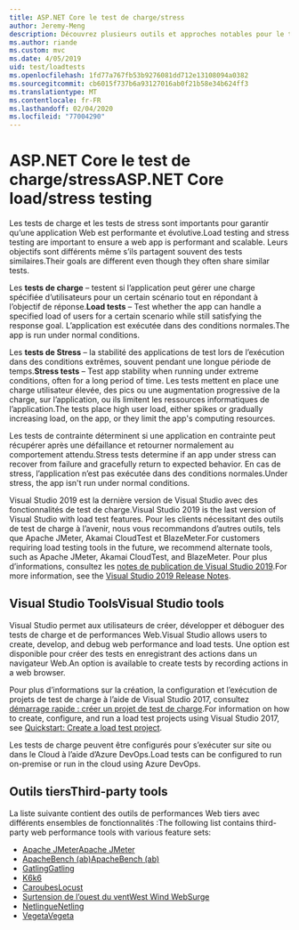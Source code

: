 ```yaml
---
title: ASP.NET Core le test de charge/stress
author: Jeremy-Meng
description: Découvrez plusieurs outils et approches notables pour le test de charge et les tests de stress ASP.NET Core les applications.
ms.author: riande
ms.custom: mvc
ms.date: 4/05/2019
uid: test/loadtests
ms.openlocfilehash: 1fd77a767fb53b9276081dd712e13108094a0382
ms.sourcegitcommit: cb6015f737b6a93127016ab0f21b58e34b624ff3
ms.translationtype: MT
ms.contentlocale: fr-FR
ms.lasthandoff: 02/04/2020
ms.locfileid: "77004290"
---
```

# <a name="aspnet-core-loadstress-testing"></a><span data-ttu-id="0769f-103">ASP.NET Core le test de charge/stress</span><span class="sxs-lookup"><span data-stu-id="0769f-103">ASP.NET Core load/stress testing</span></span>

<span data-ttu-id="0769f-104">Les tests de charge et les tests de stress sont importants pour garantir qu’une application Web est performante et évolutive.</span><span class="sxs-lookup"><span data-stu-id="0769f-104">Load testing and stress testing are important to ensure a web app is performant and scalable.</span></span> <span data-ttu-id="0769f-105">Leurs objectifs sont différents même s’ils partagent souvent des tests similaires.</span><span class="sxs-lookup"><span data-stu-id="0769f-105">Their goals are different even though they often share similar tests.</span></span>

<span data-ttu-id="0769f-106">Les **tests de charge** &ndash; testent si l’application peut gérer une charge spécifiée d’utilisateurs pour un certain scénario tout en répondant à l’objectif de réponse.</span><span class="sxs-lookup"><span data-stu-id="0769f-106">**Load tests** &ndash; Test whether the app can handle a specified load of users for a certain scenario while still satisfying the response goal.</span></span> <span data-ttu-id="0769f-107">L’application est exécutée dans des conditions normales.</span><span class="sxs-lookup"><span data-stu-id="0769f-107">The app is run under normal conditions.</span></span>

<span data-ttu-id="0769f-108">Les **tests de Stress** &ndash; la stabilité des applications de test lors de l’exécution dans des conditions extrêmes, souvent pendant une longue période de temps.</span><span class="sxs-lookup"><span data-stu-id="0769f-108">**Stress tests** &ndash; Test app stability when running under extreme conditions, often for a long period of time.</span></span> <span data-ttu-id="0769f-109">Les tests mettent en place une charge utilisateur élevée, des pics ou une augmentation progressive de la charge, sur l’application, ou ils limitent les ressources informatiques de l’application.</span><span class="sxs-lookup"><span data-stu-id="0769f-109">The tests place high user load, either spikes or gradually increasing load, on the app, or they limit the app's computing resources.</span></span>

<span data-ttu-id="0769f-110">Les tests de contrainte déterminent si une application en contrainte peut récupérer après une défaillance et retourner normalement au comportement attendu.</span><span class="sxs-lookup"><span data-stu-id="0769f-110">Stress tests determine if an app under stress can recover from failure and gracefully return to expected behavior.</span></span> <span data-ttu-id="0769f-111">En cas de stress, l’application n’est pas exécutée dans des conditions normales.</span><span class="sxs-lookup"><span data-stu-id="0769f-111">Under stress, the app isn't run under normal conditions.</span></span>

<span data-ttu-id="0769f-112">Visual Studio 2019 est la dernière version de Visual Studio avec des fonctionnalités de test de charge.</span><span class="sxs-lookup"><span data-stu-id="0769f-112">Visual Studio 2019 is the last version of Visual Studio with load test features.</span></span> <span data-ttu-id="0769f-113">Pour les clients nécessitant des outils de test de charge à l’avenir, nous vous recommandons d’autres outils, tels que Apache JMeter, Akamai CloudTest et BlazeMeter.</span><span class="sxs-lookup"><span data-stu-id="0769f-113">For customers requiring load testing tools in the future, we recommend alternate tools, such as Apache JMeter, Akamai CloudTest, and BlazeMeter.</span></span> <span data-ttu-id="0769f-114">Pour plus d’informations, consultez les [notes de publication de Visual Studio 2019](/visualstudio/releases/2019/release-notes-v16.0#test-tools).</span><span class="sxs-lookup"><span data-stu-id="0769f-114">For more information, see the [Visual Studio 2019 Release Notes](/visualstudio/releases/2019/release-notes-v16.0#test-tools).</span></span>

## <a name="visual-studio-tools"></a><span data-ttu-id="0769f-115">Visual Studio Tools</span><span class="sxs-lookup"><span data-stu-id="0769f-115">Visual Studio tools</span></span>

<span data-ttu-id="0769f-116">Visual Studio permet aux utilisateurs de créer, développer et déboguer des tests de charge et de performances Web.</span><span class="sxs-lookup"><span data-stu-id="0769f-116">Visual Studio allows users to create, develop, and debug web performance and load tests.</span></span> <span data-ttu-id="0769f-117">Une option est disponible pour créer des tests en enregistrant des actions dans un navigateur Web.</span><span class="sxs-lookup"><span data-stu-id="0769f-117">An option is available to create tests by recording actions in a web browser.</span></span>

<span data-ttu-id="0769f-118">Pour plus d’informations sur la création, la configuration et l’exécution de projets de test de charge à l’aide de Visual Studio 2017, consultez [démarrage rapide : créer un projet de test de charge](/visualstudio/test/quickstart-create-a-load-test-project?view=vs-2017).</span><span class="sxs-lookup"><span data-stu-id="0769f-118">For information on how to create, configure, and run a load test projects using Visual Studio 2017, see [Quickstart: Create a load test project](/visualstudio/test/quickstart-create-a-load-test-project?view=vs-2017).</span></span>

<span data-ttu-id="0769f-119">Les tests de charge peuvent être configurés pour s’exécuter sur site ou dans le Cloud à l’aide d’Azure DevOps.</span><span class="sxs-lookup"><span data-stu-id="0769f-119">Load tests can be configured to run on-premise or run in the cloud using Azure DevOps.</span></span>

## <a name="third-party-tools"></a><span data-ttu-id="0769f-120">Outils tiers</span><span class="sxs-lookup"><span data-stu-id="0769f-120">Third-party tools</span></span>

<span data-ttu-id="0769f-121">La liste suivante contient des outils de performances Web tiers avec différents ensembles de fonctionnalités :</span><span class="sxs-lookup"><span data-stu-id="0769f-121">The following list contains third-party web performance tools with various feature sets:</span></span>

* [<span data-ttu-id="0769f-122">Apache JMeter</span><span class="sxs-lookup"><span data-stu-id="0769f-122">Apache JMeter</span></span>](https://jmeter.apache.org/)
* [<span data-ttu-id="0769f-123">ApacheBench (ab)</span><span class="sxs-lookup"><span data-stu-id="0769f-123">ApacheBench (ab)</span></span>](https://httpd.apache.org/docs/2.4/programs/ab.html)
* [<span data-ttu-id="0769f-124">Gatling</span><span class="sxs-lookup"><span data-stu-id="0769f-124">Gatling</span></span>](https://gatling.io/)
* [<span data-ttu-id="0769f-125">K6</span><span class="sxs-lookup"><span data-stu-id="0769f-125">k6</span></span>](https://k6.io)
* [<span data-ttu-id="0769f-126">Caroubes</span><span class="sxs-lookup"><span data-stu-id="0769f-126">Locust</span></span>](https://locust.io/)
* [<span data-ttu-id="0769f-127">Surtension de l’ouest du vent</span><span class="sxs-lookup"><span data-stu-id="0769f-127">West Wind WebSurge</span></span>](https://websurge.west-wind.com/)
* [<span data-ttu-id="0769f-128">Netlingue</span><span class="sxs-lookup"><span data-stu-id="0769f-128">Netling</span></span>](https://github.com/hallatore/Netling)
* [<span data-ttu-id="0769f-129">Vegeta</span><span class="sxs-lookup"><span data-stu-id="0769f-129">Vegeta</span></span>](https://github.com/tsenart/vegeta)

